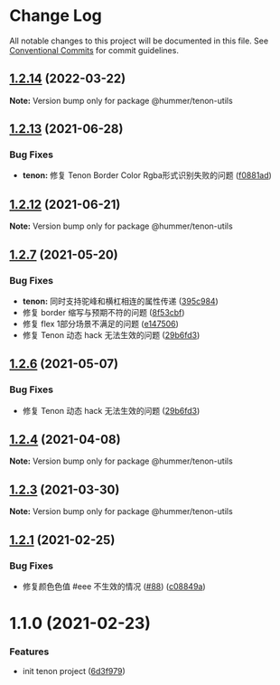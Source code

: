 # Change Log

All notable changes to this project will be documented in this file.
See [Conventional Commits](https://conventionalcommits.org) for commit guidelines.

## [1.2.14](https://github.com/didi/Hummer/compare/@hummer/tenon-utils@1.2.13...@hummer/tenon-utils@1.2.14) (2022-03-22)

**Note:** Version bump only for package @hummer/tenon-utils





## [1.2.13](https://github.com/didi/Hummer/compare/@hummer/tenon-utils@1.2.12...@hummer/tenon-utils@1.2.13) (2021-06-28)


### Bug Fixes

* **tenon:** 修复 Tenon Border Color Rgba形式识别失败的问题 ([f0881ad](https://github.com/didi/Hummer/commit/f0881ad73cc5790aed49b645f74baa22c3ea558b))





## [1.2.12](https://github.com/didi/Hummer/compare/@hummer/tenon-utils@1.2.11...@hummer/tenon-utils@1.2.12) (2021-06-21)

**Note:** Version bump only for package @hummer/tenon-utils





## [1.2.7](https://github.com/didi/Hummer/compare/tenon_1.2.2...tenon_1.2.7) (2021-05-20)


### Bug Fixes

* **tenon:** 同时支持驼峰和横杠相连的属性传递 ([395c984](https://github.com/didi/Hummer/commit/395c984379cddd4b87134cf503f4e5c3ec02ab62))
* 修复 border 缩写与预期不符的问题 ([8f53cbf](https://github.com/didi/Hummer/commit/8f53cbf0d51b1e47f7c99921c39aa19c253fb9a1))
* 修复 flex 1部分场景不满足的问题 ([e147506](https://github.com/didi/Hummer/commit/e1475068c946bcb73b02ee9193abc1baee96dd64))
* 修复 Tenon 动态 hack 无法生效的问题 ([29b6fd3](https://github.com/didi/Hummer/commit/29b6fd3a0f2d08e6ca5388e29f1429eb45e9e829))





## [1.2.6](https://github.com/didi/Hummer/compare/tenon_1.2.2...tenon_1.2.6) (2021-05-07)


### Bug Fixes

* 修复 Tenon 动态 hack 无法生效的问题 ([29b6fd3](https://github.com/didi/Hummer/commit/29b6fd3a0f2d08e6ca5388e29f1429eb45e9e829))





## [1.2.4](https://github.com/didi/Hummer/compare/tenon_1.2.2...tenon_1.2.4) (2021-04-08)

**Note:** Version bump only for package @hummer/tenon-utils





## [1.2.3](https://github.com/didi/Hummer/compare/tenon_1.2.2...tenon_1.2.3) (2021-03-30)

**Note:** Version bump only for package @hummer/tenon-utils





## [1.2.1](https://github.com/didi/Hummer/compare/tenon_1.2.0...tenon_1.2.1) (2021-02-25)


### Bug Fixes

* 修复颜色色值 #eee 不生效的情况 ([#88](https://github.com/didi/Hummer/issues/88)) ([c08849a](https://github.com/didi/Hummer/commit/c08849adb56fa29e639fd46c3909d25bc4c5af86))





# 1.1.0 (2021-02-23)


### Features

* init tenon project ([6d3f979](https://github.com/didi/Hummer/commit/6d3f97983f4174dc1591e67cc1183862785d1ccc))
